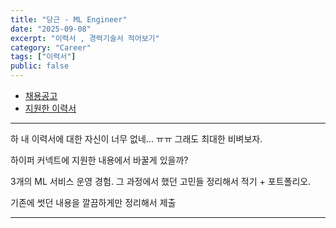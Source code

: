 ```yaml
---
title: "당근 - ML Engineer"
date: "2025-09-08"
excerpt: "이력서 , 경력기술서 적어보기"
category: "Career"
tags: ["이력서"]
public: false
---
```


- [채용공고](/posts/Self_Development/Career/Job%20Transition/25-09-08-당근-ML-Engineer)
- [지원한 이력서](/posts/Self_Development/Career/Resumes/pdf_files/당근_이력서)

---

하 내 이력서에 대한 자신이 너무 없네... ㅠㅠ 
그래도 최대한 비벼보자.

하이퍼 커넥트에 지원한 내용에서 바꿀게 있을까?

3개의 ML 서비스 운영 경험. 그 과정에서 했던 고민들 정리해서 적기 + 포트폴리오.

기존에 썻던 내용을 깔끔하게만 정리해서 제출

---
